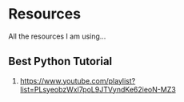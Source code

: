 # Resources
All the resources I am using...

## Best Python Tutorial
1. https://www.youtube.com/playlist?list=PLsyeobzWxl7poL9JTVyndKe62ieoN-MZ3
